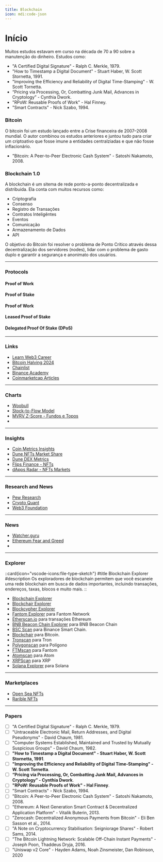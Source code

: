 ```yaml
---
title: Blockchain
icon: mdi:code-json
---
```


# Início
Muitos estudos estavam em curso na década de 70 a 90 sobre a manutenção do dinheiro. Estudos como:
- "A Certified Digital Signature" - Ralph C. Merkle, 1979.
- "How to Timestamp a Digital Document" - Stuart Haber, W. Scott Stornetta, 1991.
- "Improving the Efficiency and Reliability of Digital Time-Stamping" - W. Scott Tornetta.
- “Pricing via Processing, Or, Combatting Junk Mail, Advances in Cryptology” -  Cynthia Dwork.
- "RPoW: Reusable Proofs of Work" - Hal Finney.
- "Smart Contracts" - Nick Szabo, 1994.

### Bitcoin
O bitcoin foi um estudo lançado entre a Crise financeira de 2007–2008 mundial. O autor combinou os estudos anteriores e juntou tudo para criar um criptoativo que fosse imune a entidades centralziadas e que não fosse inflacionário.

- "Bitcoin: A Peer-to-Peer Electronic Cash System" - Satoshi Nakamoto, 2008.

### Blockchain 1.0
A blockchain é um sitema de rede ponto-a-ponto decentralizada e distribuida. Ela conta com muitos recursos como:
- Criptografia
- Consenso
- Registro de Transações
- Contratos Inteligêntes
- Eventos
- Comunicação
- Armazenamento de Dados
- API

O objetivo do Bitcoin foi resolver o problema de Ponto Crítico através dessa decentralização dos servidores (nodes), lidar com o problema de gasto duplo e garantir a segurança e anonimato dos usuários.

---

### Protocols

#### Proof of Work

#### Proof of Stake

#### Proof of Work

#### Leased Proof of Stake

#### Delegated Proof Of Stake (DPoS)


---

### Links
- [Learn Web3 Career](https://web3.career/learn-web3)
- [Bitcoin Halving 2024](https://academy.binance.com/pt/halving)
- [Chainlist](https://chainlist.org/)
- [Binance Academy](https://academy.binance.com/en)
- [Coinmarketcap Articles](https://coinmarketcap.com/alexandria/pt)

---

### Charts
- [Woobull](https://charts.woobull.com/)
- [Stock-to-Flow Model](https://www.lookintobitcoin.com/charts/stock-to-flow-model/)
- [MVRV Z-Score - Fundos e Topos](https://www.lookintobitcoin.com/charts/mvrv-zscore/)
- 

---

### Insights
- [Coin Metrics Insights](https://coinmetrics.io/)
- [Dune NFTs Market Share](https://dune.com/hildobby/NFTs)
- [Dune DEX Metrics](https://dune.com/hagaetc/dex-metrics)
- [Flips Finance - NFTs](https://www.flips.finance/)
- [dApps Radar - NFTs Markets](https://dappradar.com/nft)

---

### Research and News
- [Pew Research](https://www.pewresearch.org/)
- [Crypto Quant](https://cryptoquant.com/asset/btc/chart/miner-flows)
- [Web3 Foundation](https://web3.foundation/research/)

---

### News
- [Watcher.guru](https://watcher.guru/news/?c=1)
- [Ethereum Fear and Greed](https://ethereumfear.com/pt)
- 
---

### Explorer

::card{icon="vscode-icons:file-type-sketch"}
#title
Blockchain Explorer
#description
Os exploradores de blockchain permitem que você escaneie uma rede blockchain em busca de dados importantes, incluindo transações, endereços, taxas, blocos e muito mais.
::

- [Blockchain Explorer](https://www.blockchain.com/explorer?view=btc)
- [Blockchair Explorer](https://blockchair.com/)
- [Blockcypher Explorer](https://live.blockcypher.com/)
- [Fantom Explorer](https://explorer.fantom.network/) para Fantom Network
- [Etherscan.io](https://etherscan.io/ "Site Etherscan") para transações Ethereum
- [BNB Beacon Chain Explorer](https://explorer.bnbchain.org/ "Site do explorador da cadeia BNB") para BNB Beacon Chain
- [BSC Scan](https://bscscan.com/) para Binance Smart Chain.
- [Blockchair](https://blockchair.com/bitcoin) para Bitcoin.
- [Tronscan](https://tronscan.org/#/) para Tron
- [Polygonscan](https://polygonscan.com/) para Polígono
- [FTMscan](https://ftmscan.com/) para Fantom
- [Atomscan](https://atomscan.com/) para Atom
- [XRPScan](https://xrpscan.com/) para XRP
- [Solana Explorer](https://explorer.solana.com/) para Solana

---

### Marketplaces
- [Open Sea NFTs](https://opensea.io/)
- [Rarible NFTs](https://rarible.com/)

---

### Papers
- [ ] "A Certified Digital Signature" - Ralph C. Merkle, 1979.
- [ ] "Untraceable Electronic Mail, Return Addresses, and Digital Pseudonyms" - David Chaum, 1981.
- [ ] "Computer Systems Established, Maintained and Trusted by Mutually Suspicious Groups" - David Chaum, 1982. 
- [ ] **"How to Timestamp a Digital Document" - Stuart Haber, W. Scott Stornetta, 1991**.
- [ ] **"Improving the Efficiency and Reliability of Digital Time-Stamping" - W. Scott Tornetta**.
- [ ] **“Pricing via Processing, Or, Combatting Junk Mail, Advances in Cryptology” -  Cynthia Dwork**.
- [ ] **"RPoW: Reusable Proofs of Work" - Hal Finney**.
- [ ] "Smart Contracts" - Nick Szabo, 1994.
- [ ] "Bitcoin: A Peer-to-Peer Electronic Cash System" - Satoshi Nakamoto, 2008.
- [ ] "Ethereum: A Next Generation Smart Contract & Decentralized Application Platform" - Vitalik Buterin, 2013.
- [ ] "Zerocash: Decentralized Anonymous Payments from Bitcoin" - Eli Ben Sasson et al., 2014.
- [ ] "A Note on Cryptocurrency Stabilisation: Seigniorage Shares" - Robert Sams, 2014.
- [ ] "The Bitcoin Lightning Network: Scalable Off-Chain Instant Payments" - Joseph Poon, Thaddeus Dryja, 2016.
- [ ] "Uniswap v2 Core" - Hayden Adams, Noah Zinsmeister, Dan Robinson, 2020